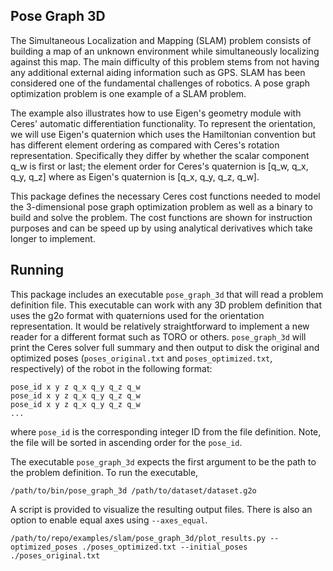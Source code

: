 Pose Graph 3D
----------------

The Simultaneous Localization and Mapping (SLAM) problem consists of building a
map of an unknown environment while simultaneously localizing against this
map. The main difficulty of this problem stems from not having any additional
external aiding information such as GPS. SLAM has been considered one of the
fundamental challenges of robotics. A pose graph optimization problem is one
example of a SLAM problem.

The example also illustrates how to use Eigen's geometry module with Ceres'
automatic differentiation functionality. To represent the orientation, we will
use Eigen's quaternion which uses the Hamiltonian convention but has different
element ordering as compared with Ceres's rotation representation. Specifically
they differ by whether the scalar component q_w is first or last; the element
order for Ceres's quaternion is [q_w, q_x, q_y, q_z] where as Eigen's quaternion
is [q_x, q_y, q_z, q_w].

This package defines the necessary Ceres cost functions needed to model the
3-dimensional pose graph optimization problem as well as a binary to build and
solve the problem. The cost functions are shown for instruction purposes and can
be speed up by using analytical derivatives which take longer to implement.


Running
-----------
This package includes an executable `pose_graph_3d` that will read a problem
definition file. This executable can work with any 3D problem definition that
uses the g2o format with quaternions used for the orientation representation. It
would be relatively straightforward to implement a new reader for a different
format such as TORO or others. `pose_graph_3d` will print the Ceres solver full
summary and then output to disk the original and optimized poses
(`poses_original.txt` and `poses_optimized.txt`, respectively) of the robot in
the following format:
```
pose_id x y z q_x q_y q_z q_w
pose_id x y z q_x q_y q_z q_w
pose_id x y z q_x q_y q_z q_w
...
```
where `pose_id` is the corresponding integer ID from the file definition. Note,
the file will be sorted in ascending order for the ```pose_id```.

The executable `pose_graph_3d` expects the first argument to be the path to the
problem definition. To run the executable,
```
/path/to/bin/pose_graph_3d /path/to/dataset/dataset.g2o
```

A script is provided to visualize the resulting output files. There is also an
option to enable equal axes using ```--axes_equal```.
```
/path/to/repo/examples/slam/pose_graph_3d/plot_results.py --optimized_poses ./poses_optimized.txt --initial_poses ./poses_original.txt
```

